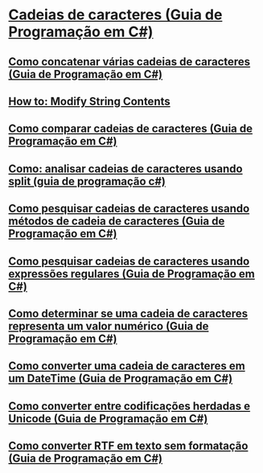 # [Cadeias de caracteres (Guia de Programação em C#)](index.md)
## [Como concatenar várias cadeias de caracteres (Guia de Programação em C#)](how-to-concatenate-multiple-strings.md)
## [How to: Modify String Contents](TocOutOfQuery)
## [Como comparar cadeias de caracteres (Guia de Programação em C#)](how-to-compare-strings.md)
## [Como: analisar cadeias de caracteres usando split (guia de programação c#)](how-to-parse-strings-using-string-split.md)
## [Como pesquisar cadeias de caracteres usando métodos de cadeia de caracteres (Guia de Programação em C#)](how-to-search-strings-using-string-methods.md)
## [Como pesquisar cadeias de caracteres usando expressões regulares (Guia de Programação em C#)](how-to-search-strings-using-regular-expressions.md)
## [Como determinar se uma cadeia de caracteres representa um valor numérico (Guia de Programação em C#)](how-to-determine-whether-a-string-represents-a-numeric-value.md)
## [Como converter uma cadeia de caracteres em um DateTime (Guia de Programação em C#)](how-to-convert-a-string-to-a-datetime.md)
## [Como converter entre codificações herdadas e Unicode (Guia de Programação em C#)](how-to-convert-between-legacy-encodings-and-unicode.md)
## [Como converter RTF em texto sem formatação (Guia de Programação em C#)](how-to-convert-rtf-to-plain-text.md)
